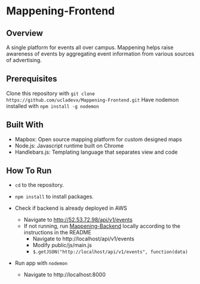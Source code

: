 # Mappening-Frontend

## Overview
A single platform for events all over campus. Mappening helps raise awareness of events by aggregating event information from various sources of advertising.

## Prerequisites
Clone this repository with `git clone https://github.com/ucladevx/Mappening-Frontend.git`
Have nodemon installed with `npm install -g nodemon`

## Built With
* Mapbox: Open source mapping platform for custom designed maps
* Node.js: Javascript runtime built on Chrome
* Handlebars.js: Templating language that separates view and code

## How To Run
* `cd` to the repository.
* `npm install` to install packages.

* Check if backend is already deployed in AWS
    * Navigate to http://52.53.72.98/api/v1/events
    * If not running, run [Mappening-Backend](https://github.com/ucladevx/Mappening-Backend) locally according to the instructions in the README
        * Navigate to http://localhost/api/v1/events
        * Modify public/js/main.js
        * `$.getJSON("http://localhost/api/v1/events", function(data)`
* Run app with `nodemon`
    * Navigate to http://localhost:8000
